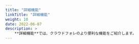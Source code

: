 ```yaml
---
title: "詳細機能"
linkTitle: "詳細機能"
weight: 10
date: 2022-06-07
description: >
    **詳細機能**では、クラウドフォレのより便利な機能をご紹介します。 
---
```

